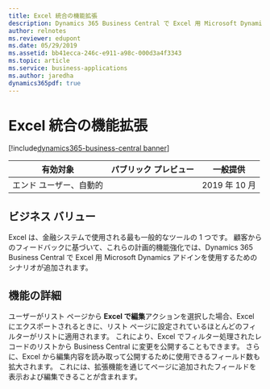 ```yaml
---
title: Excel 統合の機能拡張
description: Dynamics 365 Business Central で Excel 用 Microsoft Dynamics アドインを使用するためのサポートされるユース ケースの数を増やしています。 ユーザー エクスペリエンスを向上させるために、データ ビューもより合理化されます。
author: relnotes
ms.reviewer: edupont
ms.date: 05/29/2019
ms.assetid: bb41ecca-246c-e911-a98c-000d3a4f3343
ms.topic: article
ms.service: business-applications
ms.author: jaredha
dynamics365pdf: true
---
```

# <a name="enhancements-to-excel-integration"></a>Excel 統合の機能拡張
[!include[dynamics365-business-central banner](../includes/dynamics365-business-central.md)]

| 有効対象    |  パブリック プレビュー | 一般提供 | 
| ---------- | ---------- |---------- |
|エンド ユーザー、自動的|| 2019 年 10 月|


## <a name="business-value"></a>ビジネス バリュー
<!-- bv start -->
Excel は、金融システムで使用される最も一般的なツールの 1 つです。 顧客からのフィードバックに基づいて、これらの計画的機能強化では、Dynamics 365 Business Central で Excel 用 Microsoft Dynamics アドインを使用するためのシナリオが追加されます。
<!-- bv end -->



## <a name="feature-details"></a>機能の詳細
<!--feature detail start -->
ユーザーがリスト ページから **Excel で編集**アクションを選択した場合、Excel にエクスポートされるときに、リスト ページに設定されているほとんどのフィルターがリストに適用されます。 これにより、Excel でフィルター処理されたレコードのリストから Business Central に変更を公開することもできます。 さらに、Excel から編集内容を読み取って公開するために使用できるフィールド数も拡大されます。 これには、拡張機能を通じてページに追加されたフィールドを表示および編集できることが含まれます。
<!--feature detail end -->










